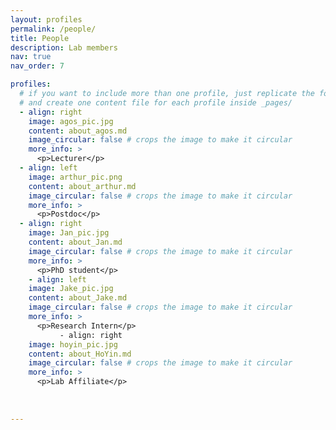 ```yaml
---
layout: profiles
permalink: /people/
title: People
description: Lab members
nav: true
nav_order: 7

profiles:
  # if you want to include more than one profile, just replicate the following block
  # and create one content file for each profile inside _pages/
  - align: right
    image: agos_pic.jpg
    content: about_agos.md
    image_circular: false # crops the image to make it circular
    more_info: >
      <p>Lecturer</p>
  - align: left
    image: arthur_pic.png
    content: about_arthur.md
    image_circular: false # crops the image to make it circular
    more_info: >
      <p>Postdoc</p>
  - align: right
    image: Jan_pic.jpg
    content: about_Jan.md
    image_circular: false # crops the image to make it circular
    more_info: >
      <p>PhD student</p>
    - align: left
    image: Jake_pic.jpg
    content: about_Jake.md
    image_circular: false # crops the image to make it circular
    more_info: >
      <p>Research Intern</p>
           - align: right
    image: hoyin_pic.jpg
    content: about_HoYin.md
    image_circular: false # crops the image to make it circular
    more_info: >
      <p>Lab Affiliate</p>
      
      
      
---
```

